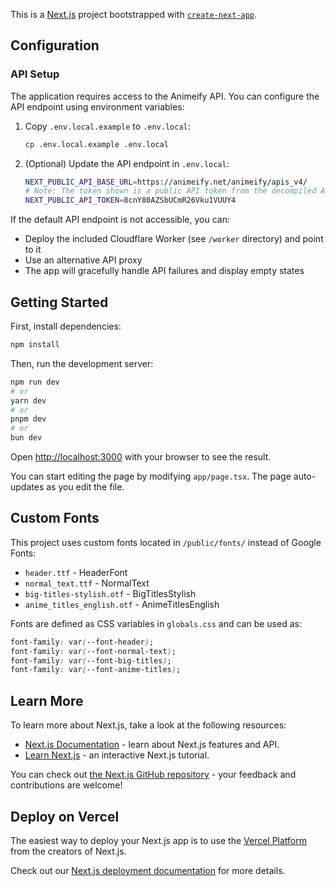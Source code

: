 This is a [Next.js](https://nextjs.org) project bootstrapped with [`create-next-app`](https://nextjs.org/docs/app/api-reference/cli/create-next-app).

## Configuration

### API Setup

The application requires access to the Animeify API. You can configure the API endpoint using environment variables:

1. Copy `.env.local.example` to `.env.local`:
   ```bash
   cp .env.local.example .env.local
   ```

2. (Optional) Update the API endpoint in `.env.local`:
   ```bash
   NEXT_PUBLIC_API_BASE_URL=https://animeify.net/animeify/apis_v4/
   # Note: The token shown is a public API token from the decompiled Android app
   NEXT_PUBLIC_API_TOKEN=8cnY80AZSbUCmR26Vku1VUUY4
   ```

If the default API endpoint is not accessible, you can:
- Deploy the included Cloudflare Worker (see `/worker` directory) and point to it
- Use an alternative API proxy
- The app will gracefully handle API failures and display empty states

## Getting Started

First, install dependencies:

```bash
npm install
```

Then, run the development server:

```bash
npm run dev
# or
yarn dev
# or
pnpm dev
# or
bun dev
```

Open [http://localhost:3000](http://localhost:3000) with your browser to see the result.

You can start editing the page by modifying `app/page.tsx`. The page auto-updates as you edit the file.

## Custom Fonts

This project uses custom fonts located in `/public/fonts/` instead of Google Fonts:
- `header.ttf` - HeaderFont
- `normal_text.ttf` - NormalText  
- `big-titles-stylish.otf` - BigTitlesStylish
- `anime_titles_english.otf` - AnimeTitlesEnglish

Fonts are defined as CSS variables in `globals.css` and can be used as:
```css
font-family: var(--font-header);
font-family: var(--font-normal-text);
font-family: var(--font-big-titles);
font-family: var(--font-anime-titles);
```

## Learn More

To learn more about Next.js, take a look at the following resources:

- [Next.js Documentation](https://nextjs.org/docs) - learn about Next.js features and API.
- [Learn Next.js](https://nextjs.org/learn) - an interactive Next.js tutorial.

You can check out [the Next.js GitHub repository](https://github.com/vercel/next.js) - your feedback and contributions are welcome!

## Deploy on Vercel

The easiest way to deploy your Next.js app is to use the [Vercel Platform](https://vercel.com/new?utm_medium=default-template&filter=next.js&utm_source=create-next-app&utm_campaign=create-next-app-readme) from the creators of Next.js.

Check out our [Next.js deployment documentation](https://nextjs.org/docs/app/building-your-application/deploying) for more details.
